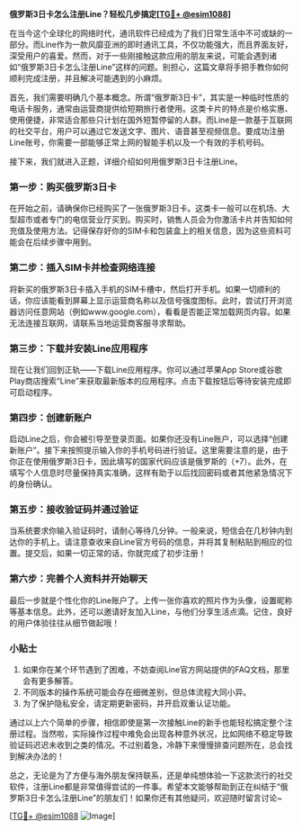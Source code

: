 **俄罗斯3日卡怎么注册Line？轻松几步搞定[[TG💪+ @esim1088](https://t.me/s/esim1088)]**

在当今这个全球化的网络时代，通讯软件已经成为了我们日常生活中不可或缺的一部分。而Line作为一款风靡亚洲的即时通讯工具，不仅功能强大，而且界面友好，深受用户的喜爱。然而，对于一些刚接触这款应用的朋友来说，可能会遇到诸如“俄罗斯3日卡怎么注册Line”这样的问题。别担心，这篇文章将手把手教你如何顺利完成注册，并且解决可能遇到的小麻烦。

首先，我们需要明确几个基本概念。所谓“俄罗斯3日卡”，其实是一种临时性质的电话卡服务，通常由运营商提供给短期旅行者使用。这类卡片的特点是价格实惠、使用便捷，非常适合那些只计划在国外短暂停留的人群。而Line是一款基于互联网的社交平台，用户可以通过它发送文字、图片、语音甚至视频信息。要成功注册Line账号，你需要一部能够正常上网的智能手机以及一个有效的手机号码。

接下来，我们就进入正题，详细介绍如何用俄罗斯3日卡注册Line。

### **第一步：购买俄罗斯3日卡**

在开始之前，请确保你已经购买了一张俄罗斯3日卡。这类卡一般可以在机场、大型超市或者专门的电信营业厅买到。购买时，销售人员会为你激活卡片并告知如何充值及使用方法。记得保存好你的SIM卡和包装盒上的相关信息，因为这些资料可能会在后续步骤中用到。

### **第二步：插入SIM卡并检查网络连接**

将新买的俄罗斯3日卡插入手机的SIM卡槽中，然后打开手机。如果一切顺利的话，你应该能看到屏幕上显示运营商名称以及信号强度图标。此时，尝试打开浏览器访问任意网站（例如www.google.com），看看是否能正常加载网页内容。如果无法连接互联网，请联系当地运营商客服寻求帮助。

### **第三步：下载并安装Line应用程序**

现在让我们回到正轨——下载Line应用程序。你可以通过苹果App Store或谷歌Play商店搜索“Line”来获取最新版本的应用程序。点击下载按钮后等待安装完成即可启动程序。

### **第四步：创建新账户**

启动Line之后，你会被引导至登录页面。如果你还没有Line账户，可以选择“创建新账户”。接下来按照提示输入你的手机号码进行验证。这里需要注意的是，由于你正在使用俄罗斯3日卡，因此填写的国家代码应该是俄罗斯的（+7）。此外，在填写个人信息时尽量保持真实准确，这样有助于以后找回密码或者其他紧急情况下的身份确认。

### **第五步：接收验证码并通过验证**

当系统要求你输入验证码时，请耐心等待几分钟。一般来说，短信会在几秒钟内到达你的手机上。请注意查收来自Line官方号码的信息，并将其复制粘贴到相应的位置。提交后，如果一切正常的话，你就完成了初步注册！

### **第六步：完善个人资料并开始聊天**

最后一步就是个性化你的Line账户了。上传一张你喜欢的照片作为头像，设置昵称等基本信息。此外，还可以邀请好友加入Line，与他们分享生活点滴。记住，良好的用户体验往往从细节做起哦！

### **小贴士**

1. 如果你在某个环节遇到了困难，不妨查阅Line官方网站提供的FAQ文档，那里会有更多解答。
2. 不同版本的操作系统可能会存在细微差别，但总体流程大同小异。
3. 为了保护隐私安全，请定期更新密码，并开启双重认证功能。

通过以上六个简单的步骤，相信即使是第一次接触Line的新手也能轻松搞定整个注册过程。当然啦，实际操作过程中难免会出现各种意外状况，比如网络不稳定导致验证码迟迟未收到之类的情况。不过别着急，冷静下来慢慢排查问题所在，总会找到解决办法的！

总之，无论是为了方便与海外朋友保持联系，还是单纯想体验一下这款流行的社交软件，注册Line都是非常值得尝试的一件事。希望本文能够帮助到正在纠结于“俄罗斯3日卡怎么注册Line”的朋友们！如果你还有其他疑问，欢迎随时留言讨论~

[[TG💪+ @esim1088](https://t.me/s/esim1088) ![Image](https://i.postimg.cc/4NQfJmqS/Snipaste-2025-05-13-00-14-12.png)]